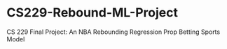 # CS229-Rebound-ML-Project
CS 229 Final Project: An NBA Rebounding Regression Prop Betting Sports Model 
